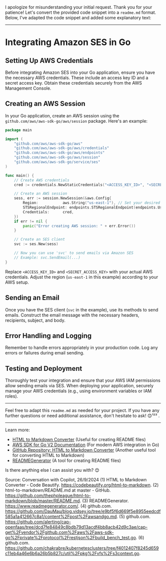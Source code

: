 I apologize for misunderstanding your initial request. Thank you for your patience! Let's convert the provided code snippet into a `readme.md` format. Below, I've adapted the code snippet and added some explanatory text:

---

# Integrating Amazon SES in Go

## Setting Up AWS Credentials

Before integrating Amazon SES into your Go application, ensure you have the necessary AWS credentials. These include an access key ID and a secret access key. Obtain these credentials securely from the AWS Management Console.

## Creating an AWS Session

In your Go application, create an AWS session using the `github.com/aws/aws-sdk-go/aws/session` package. Here's an example:

```go
package main

import (
    "github.com/aws/aws-sdk-go/aws"
    "github.com/aws/aws-sdk-go/aws/credentials"
    "github.com/aws/aws-sdk-go/aws/endpoints"
    "github.com/aws/aws-sdk-go/aws/session"
    "github.com/aws/aws-sdk-go/service/ses"
)

func main() {
    // Create AWS credentials
    cred := credentials.NewStaticCredentials("<ACCESS_KEY_ID>", "<SECRET_ACCESS_KEY>", "")

    // Create an AWS session
    sess, err := session.NewSession(&aws.Config{
        Region:           aws.String("us-east-1"), // Set your desired AWS region
        STSRegionalEndpoint: endpoints.STSRegionalEndpoint(endpoints.UsEast1RegionID),
        Credentials:      cred,
    })
    if err != nil {
        panic("Error creating AWS session: " + err.Error())
    }

    // Create an SES client
    svc := ses.New(sess)

    // Now you can use 'svc' to send emails via Amazon SES
    // Example: svc.SendEmail(...)
}
```

Replace `<ACCESS_KEY_ID>` and `<SECRET_ACCESS_KEY>` with your actual AWS credentials. Adjust the region (`us-east-1` in this example) according to your AWS setup.

## Sending an Email

Once you have the SES client (`svc` in the example), use its methods to send emails. Construct the email message with the necessary headers, recipients, subject, and body.

## Error Handling and Logging

Remember to handle errors appropriately in your production code. Log any errors or failures during email sending.

## Testing and Deployment

Thoroughly test your integration and ensure that your AWS IAM permissions allow sending emails via SES. When deploying your application, securely manage your AWS credentials (e.g., using environment variables or IAM roles).

---

Feel free to adapt this `readme.md` as needed for your project. If you have any further questions or need additional assistance, don't hesitate to ask! 😊¹²³ .

---

Learn more:

- [HTML to Markdown Converter](https://codebeautify.org/html-to-markdown) (Useful for creating README files)
- [AWS SDK for Go V2 Documentation](https://pkg.go.dev/github.com/aws/aws-sdk-go-v2) (For modern AWS integration in Go)
- [GitHub Repository: HTML to Markdown Converter](https://github.com/thephpleague/html-to-markdown) (Another useful tool for converting HTML to Markdown)
- [READMEGenerator](https://www.readmegenerator.com/) (A tool for creating README files)

Is there anything else I can assist you with? 😊

Source: Conversation with Copilot, 26/9/2024
(1) HTML to Markdown Converter - Code Beautify. https://codebeautify.org/html-to-markdown.
(2) html-to-markdown/README.md at master - GitHub. https://github.com/thephpleague/html-to-markdown/blob/master/README.md.
(3) READMEGenerator. https://www.readmegenerator.com/.
(4) github.com. https://github.com/DauMau/blog.vidsey.io/tree/e9bf5f6d669f5e8955eedcdf585a1a412667c8a1/content%2Fpost%2Fawsandgo.md.
(5) github.com. https://github.com/alerting/cap-openfaas/tree/dcd7fe84849c8bdb79d13acdf4bb8acb42d9c3ae/cap-get%2Fvendor%2Fgithub.com%2Faws%2Faws-sdk-go%2Fprivate%2Fprotocol%2Frestjson%2Fbuild_bench_test.go.
(6) github.com. https://github.com/chakrabre/kubernetesclusters/tree/f4012407f8245d659c11eb4a46e6b6a26b5b827c/util%2Fpkg%2Fvfs%2Fs3context.go.

